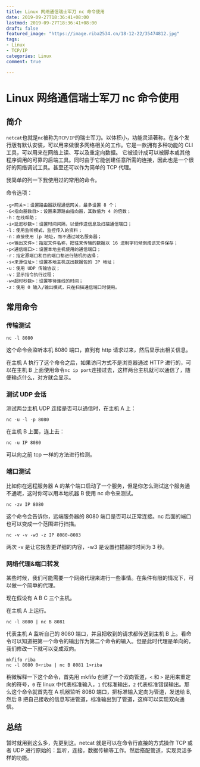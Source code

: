 ```yaml
---
title: Linux 网络通信瑞士军刀 nc 命令使用
date: 2019-09-27T18:36:41+08:00
lastmod: 2019-09-27T18:36:41+08:00
draft: false
featured_image: "https://image.riba2534.cn/18-12-22/35474812.jpg"
tags:
- Linux
- TCP/IP
categories: Linux
comment: true

---
```


# Linux 网络通信瑞士军刀 nc 命令使用

## 简介

`netcat`也就是`nc`被称为`TCP/IP`的瑞士军刀。以体积小，功能灵活著称。在各个发行版有默认安装，可以用来做很多网络相关的工作。它是一款拥有多种功能的 CLI 工具，可以用来在网络上读、写以及重定向数据。 它被设计成可以被脚本或其他程序调用的可靠的后端工具。同时由于它能创建任意所需的连接，因此也是一个很好的网络调试工具。甚至还可以作为简单的 TCP 代理。

我简单的列一下我使用过的常用的命令。

命令选项：

```shell
-g<网关>：设置路由器跃程通信网关，最多设置 8 个；
-G<指向器数目>：设置来源路由指向器，其数值为 4 的倍数；
-h：在线帮助；
-i<延迟秒数>：设置时间间隔，以便传送信息及扫描通信端口；
-l：使用监听模式，监控传入的资料；
-n：直接使用 ip 地址，而不通过域名服务器；
-o<输出文件>：指定文件名称，把往来传输的数据以 16 进制字码倾倒成该文件保存；
-p<通信端口>：设置本地主机使用的通信端口；
-r：指定源端口和目的端口都进行随机的选择；
-s<来源位址>：设置本地主机送出数据包的 IP 地址；
-u：使用 UDP 传输协议；
-v：显示指令执行过程；
-w<超时秒数>：设置等待连线的时间；
-z：使用 0 输入/输出模式，只在扫描通信端口时使用。
```

## 常用命令

### 传输测试

```shell
nc -l 8080
```

这个命令会监听本机 8080 端口，直到有 http 请求过来，然后显示出相关信息。

在主机 A 执行了这个命令之后，如果访问方式不是浏览器通过 HTTP 进行的，可以在主机 B 上面使用命令`nc ip port`连接过去，这样两台主机就可以通信了，随便输点什么，对方就会显示。

### 测试 UDP 会话

测试两台主机 UDP 连接是否可以通信时，在主机 A 上：

```shell
nc -u -l -p 8080
```

在主机 B 上面，连上去：

```shell
nc -u IP 8080
```

可以向之前 tcp 一样的方法进行检测。

### 端口测试

比如你在远程服务器 A 的某个端口启动了一个服务，但是你怎么测试这个服务通不通呢，这时你可以用本地机器 B 使用 nc 命令来测试。

```shell
nc -zv IP 8080
```

这个命令会告诉你，远端服务器的 8080 端口是否可以正常连接。nc 后面的端口也可以变成一个范围进行扫描。

```shell
nc -v -v -w3 -z IP 8080-8083
```

两次 -v 是让它报告更详细的内容，-w3 是设置扫描超时时间为 3 秒。

### 网络代理&端口转发

某些时候，我们可能需要一个网络代理来进行一些事情。在条件有限的情况下，可以做一个简单的代理。

现在假设有 A B C 三个主机。

在主机 A 上运行。

```shell
nc -l 8080 | nc B 8081
```

代表主机 A 监听自己的 8080 端口，并且把收到的请求都传送到主机 B 上。看命令可以知道把第一个命令的输出作为第二个命令的输入。但是此时代理是单向的，我们修改一下就可以变成双向。

```shell
mkfifo riba
nc -l 8080 0<riba | nc B 8081 1>riba
```

稍微解释一下这个命令，首先用 mkfifo 创建了一个双向管道，`<` 和 `>` 是用来重定向的符号，`0` 在 linux 中代表标准输入，`1` 代标准输出，`2` 代表标准错误输出。那么这个命令就首先在 A 机器监听 8080 端口，把标准输入定向为管道，发送给 B, 然后 B 把自己接收的信息写进管道，标准输出到了管道，这样可以实现双向通信。

## 总结

暂时就用到这么多，先更到这。netcat 就是可以在命令行直接的方式操作 TCP 或者 UDP 进行原始的：监听，连接，数据传输等工作。然后搭配管道，实现灵活多样的功能。